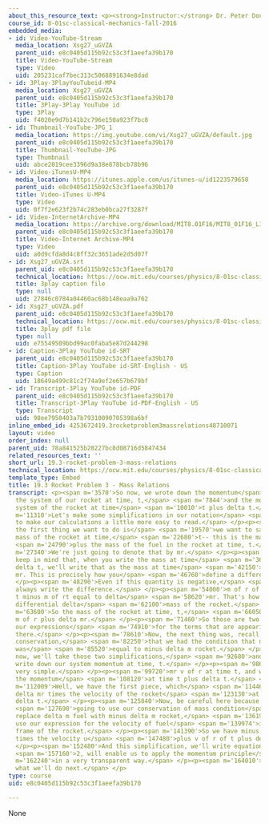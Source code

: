 ```yaml
---
about_this_resource_text: <p><strong>Instructor:</strong> Dr. Peter Dourmashkin</p>
course_id: 8-01sc-classical-mechanics-fall-2016
embedded_media:
- id: Video-YouTube-Stream
  media_location: Xsg27_uGVZA
  parent_uid: e8c0405d115b92c53c3f1aeefa39b170
  title: Video-YouTube-Stream
  type: Video
  uid: 205231caf7bec313c5068891634e8dad
- id: 3Play-3PlayYouTubeid-MP4
  media_location: Xsg27_uGVZA
  parent_uid: e8c0405d115b92c53c3f1aeefa39b170
  title: 3Play-3Play YouTube id
  type: 3Play
  uid: f4020e9d7b141b2c796e150a923f7bc8
- id: Thumbnail-YouTube-JPG_1
  media_location: https://img.youtube.com/vi/Xsg27_uGVZA/default.jpg
  parent_uid: e8c0405d115b92c53c3f1aeefa39b170
  title: Thumbnail-YouTube-JPG
  type: Thumbnail
  uid: abce2019cee3396d9a38e878bcb78b96
- id: Video-iTunesU-MP4
  media_location: https://itunes.apple.com/us/itunes-u/id1223579658
  parent_uid: e8c0405d115b92c53c3f1aeefa39b170
  title: Video-iTunes U-MP4
  type: Video
  uid: 0f7f2e623f2b74c283eb0bca27f3287f
- id: Video-InternetArchive-MP4
  media_location: https://archive.org/download/MIT8.01F16/MIT8_01F16_L19v03_360p.mp4
  parent_uid: e8c0405d115b92c53c3f1aeefa39b170
  title: Video-Internet Archive-MP4
  type: Video
  uid: a0d9cfda8d4c8ff32c3651ade2d5d07f
- id: Xsg27_uGVZA.srt
  parent_uid: e8c0405d115b92c53c3f1aeefa39b170
  technical_location: https://ocw.mit.edu/courses/physics/8-01sc-classical-mechanics-fall-2016/week-6-continuous-mass-transfer/19.3-rocket-problem-3-mass-relations/19.3-rocket-problem-3-mass-relations/Xsg27_uGVZA.srt
  title: 3play caption file
  type: null
  uid: 27846c0784a04460ac68b148eaa9a762
- id: Xsg27_uGVZA.pdf
  parent_uid: e8c0405d115b92c53c3f1aeefa39b170
  technical_location: https://ocw.mit.edu/courses/physics/8-01sc-classical-mechanics-fall-2016/week-6-continuous-mass-transfer/19.3-rocket-problem-3-mass-relations/19.3-rocket-problem-3-mass-relations/Xsg27_uGVZA.pdf
  title: 3play pdf file
  type: null
  uid: e75549509bbd99ac0faba5e87d244298
- id: Caption-3Play YouTube id-SRT
  parent_uid: e8c0405d115b92c53c3f1aeefa39b170
  title: Caption-3Play YouTube id-SRT-English - US
  type: Caption
  uid: 18649a499c81c2f74a9ef2e657b679bf
- id: Transcript-3Play YouTube id-PDF
  parent_uid: e8c0405d115b92c53c3f1aeefa39b170
  title: Transcript-3Play YouTube id-PDF-English - US
  type: Transcript
  uid: 98ee7950403a7b79310090705398a6bf
inline_embed_id: 4253672419.3rocketproblem3massrelations48710071
layout: video
order_index: null
parent_uid: 78a841525b28227bc8d08716d5847434
related_resources_text: ''
short_url: 19.3-rocket-problem-3-mass-relations
technical_location: https://ocw.mit.edu/courses/physics/8-01sc-classical-mechanics-fall-2016/week-6-continuous-mass-transfer/19.3-rocket-problem-3-mass-relations/19.3-rocket-problem-3-mass-relations
template_type: Embed
title: 19.3 Rocket Problem 3 - Mass Relations
transcript: <p><span m='3570'>So now, we wrote down the momentum</span> <span m='5620'>of
  the system of our rocket at time, t,</span> <span m='7844'>and the movement of the
  system of the rocket at time</span> <span m='10010'>t plus delta t.</span> </p><p><span
  m='11310'>Let's make some simplifications in our notation</span> <span m='13720'>just
  to make our calculations a little more easy to read.</span> </p><p><span m='17840'>So
  the first thing we want to do is</span> <span m='19570'>we want to say that the
  mass of the rocket at time,</span> <span m='22680'>t-- this is the mass of the rocket</span>
  <span m='24790'>plus the mass of the fuel in the rocket at time, t.</span> </p><p><span
  m='27340'>We're just going to denote that by mr.</span> </p><p><span m='30980'>And
  keep in mind that, when you write the mass at time</span> <span m='36820'>t plus
  delta t, we'll write that as the mass at time</span> <span m='42150'>t plus delta
  mr. This is precisely how you</span> <span m='46760'>define a differential.</span>
  </p><p><span m='48290'>Even if this quantity is negative,</span> <span m='50940'>you
  always write the difference.</span> </p><p><span m='54000'>m of r of t plus delta
  t minus m of rt equal to delta</span> <span m='58620'>mr. That's how we write a
  differential delta</span> <span m='62100'>mass of the rocket.</span> </p><p><span
  m='63600'>So the mass of the rocket at time, t,</span> <span m='66050'>looks simpler--
  m of r plus delta mr.</span> </p><p><span m='71460'>So those are two ways of simplifying
  our expressions</span> <span m='74910'>for the terms that are appearing here and
  there.</span> </p><p><span m='78610'>Now, the next thing was, recall from our mass
  conservation,</span> <span m='82250'>that we had the condition that delta m fuel
  was</span> <span m='85520'>equal to minus delta m rocket.</span> </p><p><span m='89270'>So
  now, we'll take those two simplifications,</span> <span m='92680'>and now we'll
  write down our system momentum at time, t.</span> </p><p><span m='98610'>That's
  very simple.</span> </p><p><span m='99720'>mr v of r at time t, and we'll now write
  the momentum</span> <span m='108120'>at time t plus delta t.</span> </p><p><span
  m='112009'>Well, we have the first piece, which</span> <span m='114460'>is mr plus
  delta mr times the velocity of the rocket</span> <span m='123130'>at time t plus
  delta t.</span> </p><p><span m='125840'>Now, be careful here because we're</span>
  <span m='127690'>going to use our conservation of mass condition</span> <span m='132270'>to
  replace delta m fuel with minus delta m rocket,</span> <span m='136190'>and we'll
  use our expression for the velocity of fuel</span> <span m='139974'>in the ground
  frame of the rocket.</span> </p><p><span m='141390'>So we have minus delta m rocket
  times the velocity u</span> <span m='147480'>plus v of r of t plus delta t.</span>
  </p><p><span m='152480'>And this simplification, we'll write equations 1 and equation</span>
  <span m='157160'>2, will enable us to apply the momentum principle</span> <span
  m='162240'>in a very transparent way.</span> </p><p><span m='164010'>And that's
  what we'll do next.</span> </p>
type: course
uid: e8c0405d115b92c53c3f1aeefa39b170

---
```

None